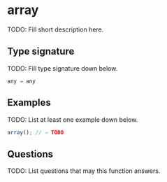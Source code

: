# array

TODO: Fill short description here.

## Type signature

TODO: Fill type signature down below.

```
any ⇒ any
```

## Examples

TODO: List at least one example down below.

```javascript
array(); // ⇒ TODO
```

## Questions

TODO: List questions that may this function answers.
